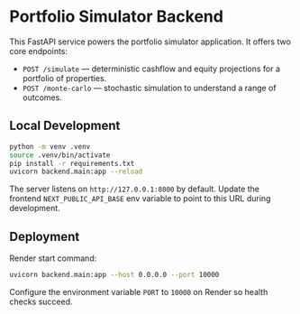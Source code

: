# Portfolio Simulator Backend

This FastAPI service powers the portfolio simulator application. It offers two core endpoints:

- `POST /simulate` — deterministic cashflow and equity projections for a portfolio of properties.
- `POST /monte-carlo` — stochastic simulation to understand a range of outcomes.

## Local Development

```bash
python -m venv .venv
source .venv/bin/activate
pip install -r requirements.txt
uvicorn backend.main:app --reload
```

The server listens on `http://127.0.0.1:8000` by default. Update the frontend `NEXT_PUBLIC_API_BASE` env variable to point to this URL during development.

## Deployment

Render start command:

```bash
uvicorn backend.main:app --host 0.0.0.0 --port 10000
```

Configure the environment variable `PORT` to `10000` on Render so health checks succeed.
